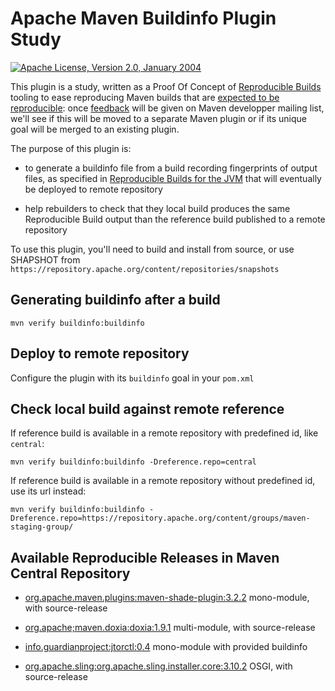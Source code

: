 <!---
 Licensed to the Apache Software Foundation (ASF) under one or more
 contributor license agreements.  See the NOTICE file distributed with
 this work for additional information regarding copyright ownership.
 The ASF licenses this file to You under the Apache License, Version 2.0
 (the "License"); you may not use this file except in compliance with
 the License.  You may obtain a copy of the License at

      http://www.apache.org/licenses/LICENSE-2.0

 Unless required by applicable law or agreed to in writing, software
 distributed under the License is distributed on an "AS IS" BASIS,
 WITHOUT WARRANTIES OR CONDITIONS OF ANY KIND, either express or implied.
 See the License for the specific language governing permissions and
 limitations under the License.
-->
Apache Maven Buildinfo Plugin Study
======================

[![Apache License, Version 2.0, January 2004](https://img.shields.io/github/license/apache/maven.svg?label=License)][license]

This plugin is a study, written as a Proof Of Concept of [Reproducible Builds](https://reproducible-builds.org/) tooling
to ease reproducing Maven builds that are [expected to be reproducible](https://maven.apache.org/guides/mini/guide-reproducible-builds.html): once [feedback](https://lists.apache.org/thread.html/ra05a971a2de961d27691bd4624850a06a862b4223116c0c904be8397%40%3Cdev.maven.apache.org%3E) will be given on Maven developper mailing list, we'll see if this will be moved
to a separate Maven plugin or if its unique goal will be merged to an existing plugin.

The purpose of this plugin is:

- to generate a buildinfo file from a build recording fingerprints of output files, as specified in [Reproducible Builds for the JVM](https://reproducible-builds.org/docs/jvm/)
  that will eventually be deployed to remote repository

- help rebuilders to check that they local build produces the same Reproducible Build output than the reference build
  published to a remote repository

To use this plugin, you'll need to build and install from source, or use SHAPSHOT from ```https://repository.apache.org/content/repositories/snapshots```

Generating buildinfo after a build
--------------

```
mvn verify buildinfo:buildinfo
```

Deploy to remote repository
--------------

Configure the plugin with its ```buildinfo```
goal in your ```pom.xml```

Check local build against remote reference
--------------

If reference build is available in a remote repository with predefined id, like ```central```:

```
mvn verify buildinfo:buildinfo -Dreference.repo=central
```

If reference build is available in a remote repository without predefined id, use its url instead:

```
mvn verify buildinfo:buildinfo -Dreference.repo=https://repository.apache.org/content/groups/maven-staging-group/
```

Available Reproducible Releases in Maven Central Repository 
--------------

- [org.apache.maven.plugins:maven-shade-plugin:3.2.2](https://repo.maven.apache.org/maven2/org/apache/maven/plugins/maven-shade-plugin/3.2.2/) mono-module, with source-release

- [org.apache;maven.doxia:doxia:1.9.1](https://repo.maven.apache.org/maven2/org/apache/maven/doxia/doxia/1.9.1/) multi-module, with source-release

- [info.guardianproject:jtorctl:0.4](https://repo.maven.apache.org/maven2/info/guardianproject/jtorctl/0.4/) mono-module with provided buildinfo

- [org.apache.sling:org.apache.sling.installer.core:3.10.2](https://repo.maven.apache.org/maven2/org/apache/sling/org.apache.sling.installer.core/3.10.2/) OSGI, with source-release

[license]: https://www.apache.org/licenses/LICENSE-2.0
